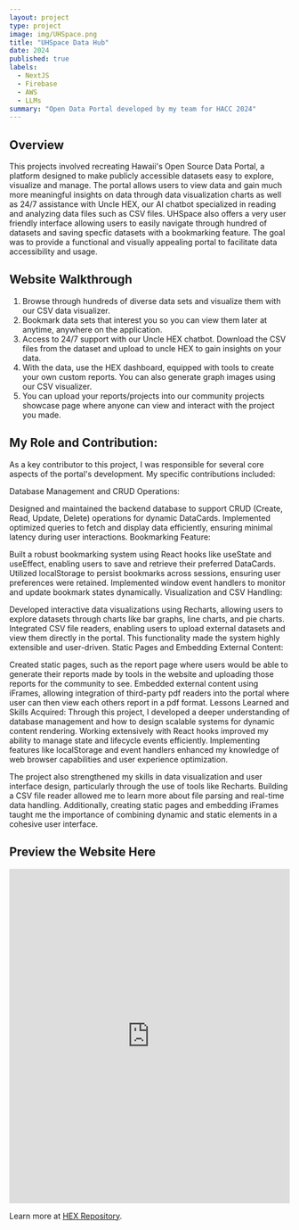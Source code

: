 ```yaml
---
layout: project
type: project
image: img/UHSpace.png
title: "UHSpace Data Hub"
date: 2024
published: true
labels:
  - NextJS
  - Firebase
  - AWS
  - LLMs
summary: "Open Data Portal developed by my team for HACC 2024"
---
```


## Overview

This projects involved recreating Hawaii's Open Source Data Portal, a platform designed to make publicly accessible datasets easy to explore, visualize and manage. The portal allows users to view data and gain much more meaningful insights on data through data visualization charts as well as 24/7 assistance with Uncle HEX, our AI chatbot specialized in reading and analyzing data files such as CSV files. UHSpace also offers a very user friendly interface allowing users to easily navigate through hundred of datasets and saving specfic datasets with a bookmarking feature. The goal was to provide a functional and visually appealing portal to facilitate data accessibility and usage.

## Website Walkthrough

1. Browse through hundreds of diverse data sets and visualize them with our CSV data visualizer.
2. Bookmark data sets that interest you so you can view them later at anytime, anywhere on the application.
3. Access to 24/7 support with our Uncle HEX chatbot. Download the CSV files from the dataset and upload to uncle HEX to gain insights on your data.
4. With the data, use the HEX dashboard, equipped with tools to create your own custom reports. You can also generate graph images using our CSV visualizer.
5. You can upload your reports/projects into our community projects showcase page where anyone can view and interact with the project you made. 

## My Role and Contribution:
As a key contributor to this project, I was responsible for several core aspects of the portal's development. My specific contributions included:

Database Management and CRUD Operations:

Designed and maintained the backend database to support CRUD (Create, Read, Update, Delete) operations for dynamic DataCards.
Implemented optimized queries to fetch and display data efficiently, ensuring minimal latency during user interactions.
Bookmarking Feature:

Built a robust bookmarking system using React hooks like useState and useEffect, enabling users to save and retrieve their preferred DataCards.
Utilized localStorage to persist bookmarks across sessions, ensuring user preferences were retained.
Implemented window event handlers to monitor and update bookmark states dynamically.
Visualization and CSV Handling:

Developed interactive data visualizations using Recharts, allowing users to explore datasets through charts like bar graphs, line charts, and pie charts.
Integrated CSV file readers, enabling users to upload external datasets and view them directly in the portal. This functionality made the system highly extensible and user-driven.
Static Pages and Embedding External Content:

Created static pages, such as the report page where users would be able to generate their reports made by tools in the website and uploading those reports for the community to see. 
Embedded external content using iFrames, allowing integration of third-party pdf readers into the portal where user can then view each others report in a pdf format.
Lessons Learned and Skills Acquired:
Through this project, I developed a deeper understanding of database management and how to design scalable systems for dynamic content rendering. Working extensively with React hooks improved my ability to manage state and lifecycle events efficiently. Implementing features like localStorage and event handlers enhanced my knowledge of web browser capabilities and user experience optimization.

The project also strengthened my skills in data visualization and user interface design, particularly through the use of tools like Recharts. Building a CSV file reader allowed me to learn more about file parsing and real-time data handling. Additionally, creating static pages and embedding iFrames taught me the importance of combining dynamic and static elements in a cohesive user interface.


## Preview the Website Here

<iframe src="https://uhspace.org/" width="100%" height="600px" frameborder="0" title="HEX"></iframe>


Learn more at [HEX Repository](https://github.com/HACC2024/HEX).
